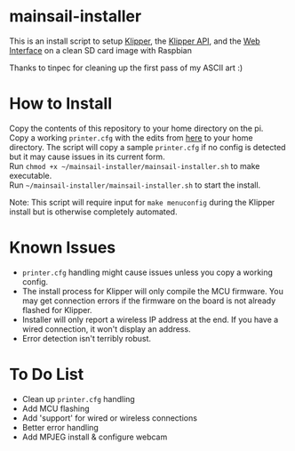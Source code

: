 # mainsail-installer
This is an install script to setup [Klipper](https://github.com/KevinOConnor/klipper), the [Klipper API](https://github.com/Arksine/klipper/tree/work-web_server-20200131), and the [Web Interface](https://github.com/meteyou/mainsail) on a clean SD card image with Raspbian

Thanks to tinpec for cleaning up the first pass of my ASCII art :)

# How to Install
Copy the contents of this repository to your home directory on the pi.  
Copy a working `printer.cfg` with the edits from [here](https://github.com/meteyou/mainsail#configure-klipper-api) to your home directory. The script will copy a sample `printer.cfg` if no config is detected but it may cause issues in its current form.  
Run `chmod +x ~/mainsail-installer/mainsail-installer.sh` to make executable.  
Run `~/mainsail-installer/mainsail-installer.sh` to start the install.  

Note: This script will require input for `make menuconfig` during the Klipper install but is otherwise completely automated.

# Known Issues
* `printer.cfg` handling might cause issues unless you copy a working config.  
* The install process for Klipper will only compile the MCU firmware. You may get connection errors if the firmware on the board is not already flashed for Klipper.  
* Installer will only report a wireless IP address at the end. If you have a wired connection, it won't display an address.  
* Error detection isn't terribly robust.

# To Do List
* Clean up `printer.cfg` handling  
* Add MCU flashing  
* Add 'support' for wired or wireless connections  
* Better error handling  
* Add MPJEG install & configure webcam
